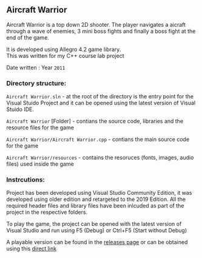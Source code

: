 ## Aircraft Warrior

Aircraft Warrior is a top down 2D shooter. The player navigates a aicraft through a wave of enemies, 3 mini boss fights and finally a boss fight at the end of the game.  

It is developed using Allegro 4.2 game library.   
This was written for my C++ course lab project

Date written : Year `2011`

### Directory structure:

`Aircraft Warrior.sln` - at the root of the directory is the entry point for the Visual Stuido Project and it can be opened using the latest version of Visual Stuido IDE. 

`Aircraft Warrior` [Folder] - contians the source code, libraries and the resource files for the game

`Aircraft Warrior/Aircraft Warrior.cpp` - contians the main source code for the game

`Aircraft Warrior/resources` - contains the resoruces (fonts, images, audio files) used inside the game

### Instrcutions:  
Project has been developed using Visual Studio Community Edition, it was developed using older edition and retargeted to the 2019 Edition. All the required header files and library
files have been inlcuded as part of the project in the respective folders. 

To play the game, the project can be opened with the latest version of Visual Studio and run using F5 (Debug) or Ctrl+F5 (Start without Debug)

A playable version can be found in the [releases page](https://github.com/kenshi-X8R0/SMU_Guildhall_Portfolio/releases/tag/1.0) or can be obtained using this [direct link](https://github.com/kenshi-X8R0/SMU_Guildhall_Portfolio/releases/download/1.0/Aircraft.Warrior.zip) 
